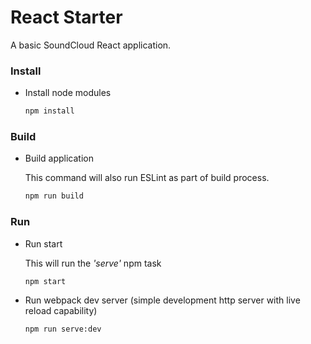 # React Starter

A basic SoundCloud React application.


### Install

* Install node modules

   ```bash
   npm install
   ```

### Build

* Build application

  This command will also run ESLint as part of build process.

  ```bash
  npm run build
  ```

### Run

* Run start

  This will run the _'serve'_ npm task

  ```bash
  npm start
  ```

* Run webpack dev server (simple development http server with live reload capability)

  ```bash
  npm run serve:dev
  ```
